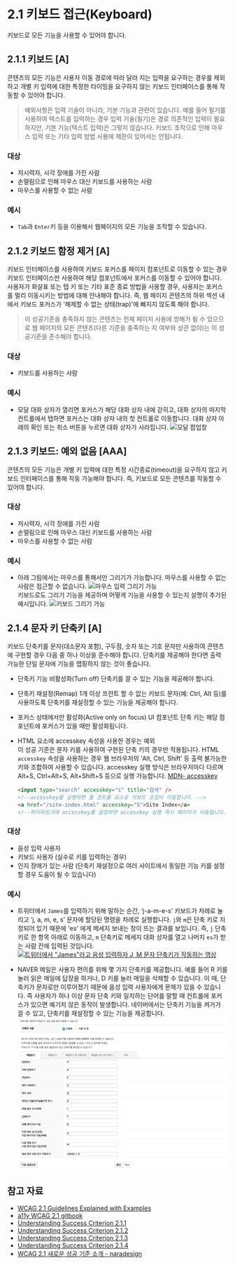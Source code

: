 # 2.1 키보드 접근(Keyboard)

키보드로 모든 기능을 사용할 수 있어야 합니다.

## 2.1.1 키보드 [A]

콘텐츠의 모든 기능은 사용자 이동 경로에 따라 달라 지는 입력을 요구하는 경우를 제외하고 개별 키 입력에 대한 특정한 타이밍을 요구하지 않는 키보드 인터페이스를 통해 작동할 수 있어야 합니다.

> 예외사항은 입력 기술이 아니라, 기본 기능과 관련이 있습니다. 예를 들어 필기를 사용하여 텍스트를 입력하는 경우 입력 기술(필기)은 경로 의존적인 입력이 필요하지만, 기본 기능(텍스트 입력)은 그렇지 않습니다.
> 키보드 조작으로 인해 마우스 입력 또는 기타 입력 방법 사용에 제한이 있어서는 안됩니다.

### 대상

- 저시력자, 시각 장애를 가진 사람
- 손떨림으로 인해 마우스 대신 키보드를 사용하는 사람
- 마우스를 사용할 수 없는 사람

### 예시

- `Tab`과 `Enter`키 등을 이용해서 웹페이지의 모든 기능을 조작할 수 있습니다.

## 2.1.2 키보드 함정 제거 [A]

키보드 인터페이스를 사용하여 키보드 포커스를 페이지 컴포넌트로 이동할 수 있는 경우 키보드 인터페이스만 사용하여 해당 컴포넌트에서 포커스를 이동할 수 있어야 합니다. 사용자가 화살표 또는 탭 키 또는 기타 표준 종료 방법을 사용할 경우, 사용자는 포커스를 멀리 이동시키는 방법에 대해 안내해야 합니다. 즉, 웹 페이지 콘텐츠의 하위 섹션 내에서 키보드 포커스가 '해제할 수 없는 상태(trap)'에 빠지지 않도록 해야 합니다.

> 이 성공기준을 충족하지 않는 콘텐츠는 전체 페이지 사용에 방해가 될 수 있으므로 웹 페이지의 모든 콘텐츠(다른 기준을 충족하는 지 여부와 상관 없이)는 이 성공기준을 준수해야 합니다.

### 대상

- 키보드를 사용하는 사람

### 예시

- 모달 대화 상자가 열리면 포커스가 해당 대화 상자 내에 갇히고, 대화 상자의 마지막 컨트롤에서 탭하면 포커스는 대화 상자 내의 첫 컨트롤로 이동합니다. 대화 상자 아래의 확인 또는 취소 버튼을 누르면 대화 상자가 사라집니다.
  ![모달 팝업창](https://img1.daumcdn.net/thumb/R1280x0/?scode=mtistory2&fname=https%3A%2F%2Fblog.kakaocdn.net%2Fdn%2FbIGkWq%2FbtqzmjEZN4e%2Fi4BobQQaqvKkfomQx6Yjz0%2Fimg.jpg)

## 2.1.3 키보드: 예외 없음 [AAA]

콘텐츠의 모든 기능은 개별 키 입력에 대한 특정 시간종료(timeout)을 요구하지 않고 키보드 인터페이스를 통해 작동 가능해야 합니다. 즉, 키보드로 모든 콘텐츠를 작동할 수 있어야 합니다.

### 대상

- 저시력자, 시각 장애를 가진 사람
- 손떨림으로 인해 마우스 대신 키보드를 사용하는 사람
- 마우스를 사용할 수 없는 사람

### 예시

- 아래 그림에서는 마우스를 통해서만 그리기가 가능합니다. 마우스를 사용할 수 없는 사람은 접근할 수 없습니다.
  ![마우스 입력 그리기 가능](<https://www.ogcio.gov.hk/en/our_work/community/web_mobileapp_accessibility/promulgating_resources/handbook/appendix_1/images/13-2.1.3(1).jpg>)
  <br>
  키보드로도 그리기 기능을 제공하며 어떻게 기능을 사용할 수 있는지 설명이 추가된 예시입니다.
  ![키보드 그리기 가능](<https://www.ogcio.gov.hk/en/our_work/community/web_mobileapp_accessibility/promulgating_resources/handbook/appendix_1/images/13-2.1.3(2).jpg>)

## 2.1.4 문자 키 단축키 [A]

키보드 단축키를 문자(대소문자 포함), 구두점, 숫자 또는 기호 문자만 사용하여 콘텐츠에 구현할 경우 다음 중 하나 이상을 준수해야 합니다. 단축키를 제공해야 한다면 출력 가능한 단일 문자에 기능을 맵핑하지 않는 것이 좋습니다.

- 단축키 기능 비활성화(Turn off)
  단축키를 끌 수 있는 기능을 제공해야 합니다.

- 단축키 재설정(Remap)
  1개 이상 프린트 할 수 없는 키보드 문자(예: Ctrl, Alt 등)를 사용하도록
  단축키를 재설정할 수 있는 기능을 제공해야 합니다.

- 포커스 상태에서만 활성화(Active only on focus)
  UI 컴포넌트 단축 키는 해당 컴포넌트에 포커스가 있을 때만 활성화됩니다.

- HTML 요소에 accesskey 속성을 사용한 경우는 예외  
   이 성공 기준은 문자 키를 사용하여 구현된 단축 키의 경우만 적용됩니다. HTML `accesskey` 속성을 사용하는 경우 웹 브라우저의 ‘Alt, Ctrl, Shift’ 등 출력 불가능한 키와 조합하여 사용할 수 있습니다. accesskey 실행 방식은 브라우저마다 다르며 Alt+S, Ctrl+Alt+S, Alt+Shift+S 등으로 실행 가능합니다.
  [MDN- accesskey](https://developer.mozilla.org/ko/docs/Web/HTML/Global_attributes/accesskey)
  ```html
  <input type="search" accesskey="s" title="검색" />
  <!--accesskey를 실행하면 폼 콘트롤 요소로 키보드 초점이 이동합니다. -->
  <a href="/site-index.html" accesskey="S">Site Index</a>
  <!--하이퍼링크에 accesskey를 설정하면 accesskey 실행 즉시 페이지가 이동됩니다. -->
  ```

### 대상

- 음성 입력 사용자
- 키보드 사용자 (실수로 키를 입력하는 경우)
- 인지 장애가 있는 사람 (단축키 재설정으로 여러 사이트에서 동일한 기능 키를 설정할 경우 도움이 될 수 있습니다)

### 예시

- 트위터에서 `James`를 입력하기 위해 말하는 순간, ‘j-a-m-e-s’ 키보드가 차례로 눌리고 ‘j, a, m, e, s’ 문자에 할당된 명령을 차례로 실행합니다. `j`와 `m`은 단축 키로 지정되어 있기 때문에 'es' 에게 메세지 보내는 창이 뜨는 결과를 보입니다. 즉, `j` 단축키로 한 항목 아래로 이동하고, `m` 단축키로 메세지 대화 상자를 열고 나머지 `es`가 받는 사람 칸에 입력된 것입니다.
  [![트위터에서 "James"라고 음성 입력하자 J, M 문자 단축키가 작동하는 영상](https://img.youtube.com/vi/OPjfpDU9S08/sddefault.jpg)](https://www.youtube.com/watch?v=OPjfpDU9S08&t=2s)

- NAVER 메일은 사용자 편의를 위해 몇 가지 단축키를 제공합니다. 예를 들어 R 키를 눌러 읽은 메일에 답장을 하거나, D 키를 눌러 메일을 삭제할 수 있습니다. 이 때, 단축키가 문자로만 이루어졌기 때문에 음성 입력 사용자에게 문제가 있을 수 있습니다. 즉 사용자가 하나 이상 문자 단축 키와 일치하는 단어를 말할 때 컨트롤에 포커스가 있으면 예기치 않은 동작이 발생합니다. 네이버에서는 단축키 기능을 켜거가 끌 수 있고, 단축키를 재설정할 수 있는 기능을 제공합니다.
  ![네이버메일](./img/naver.png)

## 참고 자료

- [WCAG 2.1 Guidelines Explained with Examples](https://www.c2experience.com/blog/wcag-21-guidelines-explained-with-examples)
- [a11y WCAG 2.1 gitbook](https://a11y.gitbook.io/wcag/2-operable/2.1-keyboard-accessible)
- [Understanding Success Criterion 2.1.1](https://www.w3.org/WAI/WCAG21/Understanding/keyboard.html)
- [Understanding Success Criterion 2.1.2](https://www.w3.org/WAI/WCAG21/Understanding/no-keyboard-trap.html)
- [Understanding Success Criterion 2.1.3](https://www.w3.org/WAI/WCAG21/Understanding/keyboard-no-exception.html)
- [Understanding Success Criterion 2.1.4](https://www.w3.org/WAI/WCAG21/Understanding/character-key-shortcuts.html)
- [WCAG 2.1 새로운 성공 기준 소개 - naradesign](https://naradesign.github.io/wcag-2.1.html)
